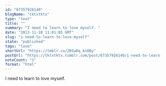 ```yaml
---
id: "67357926140"
blogName: "tktxtktx"
type: "text"
title: ""
summary: "I need to learn to love myself. "
date: "2013-11-18 11:01:05 GMT"
slug: "i-need-to-learn-to-love-myself"
state: "published"
tags: "love"
shortUrl: "https://tmblr.co/ZB1w8q_ks6By"
postUrl: "https://tktxtktx.tumblr.com/post/67357926140/i-need-to-learn-to-love-myself"
noteCount: "1"
format: "html"
---
```


I need to learn to love myself.
